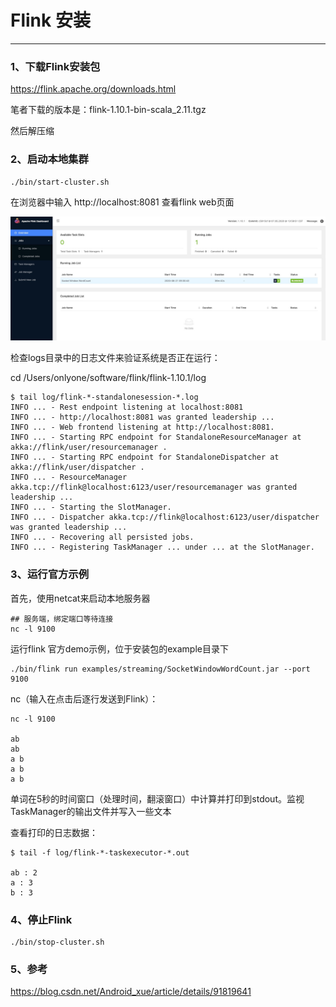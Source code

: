 # Flink 安装
-----

### 1、下载Flink安装包

https://flink.apache.org/downloads.html

笔者下载的版本是：flink-1.10.1-bin-scala_2.11.tgz

然后解压缩


### 2、启动本地集群

```
./bin/start-cluster.sh
```

在浏览器中输入 http://localhost:8081 查看flink web页面

![](img/1.jpg)


检查logs目录中的日志文件来验证系统是否正在运行：

cd /Users/onlyone/software/flink/flink-1.10.1/log

```
$ tail log/flink-*-standalonesession-*.log
INFO ... - Rest endpoint listening at localhost:8081
INFO ... - http://localhost:8081 was granted leadership ...
INFO ... - Web frontend listening at http://localhost:8081.
INFO ... - Starting RPC endpoint for StandaloneResourceManager at akka://flink/user/resourcemanager .
INFO ... - Starting RPC endpoint for StandaloneDispatcher at akka://flink/user/dispatcher .
INFO ... - ResourceManager akka.tcp://flink@localhost:6123/user/resourcemanager was granted leadership ...
INFO ... - Starting the SlotManager.
INFO ... - Dispatcher akka.tcp://flink@localhost:6123/user/dispatcher was granted leadership ...
INFO ... - Recovering all persisted jobs.
INFO ... - Registering TaskManager ... under ... at the SlotManager.
```

### 3、运行官方示例

首先，使用netcat来启动本地服务器

```
## 服务端，绑定端口等待连接
nc -l 9100
```

运行flink 官方demo示例，位于安装包的example目录下

```
./bin/flink run examples/streaming/SocketWindowWordCount.jar --port 9100
```


nc（输入在点击后逐行发送到Flink）：

```
nc -l 9100

ab
ab
a b
a b
a b
```

单词在5秒的时间窗口（处理时间，翻滚窗口）中计算并打印到stdout。监视TaskManager的输出文件并写入一些文本

查看打印的日志数据：

```
$ tail -f log/flink-*-taskexecutor-*.out

ab : 2
a : 3
b : 3
```

### 4、停止Flink

```
./bin/stop-cluster.sh
```

### 5、参考

https://blog.csdn.net/Android_xue/article/details/91819641